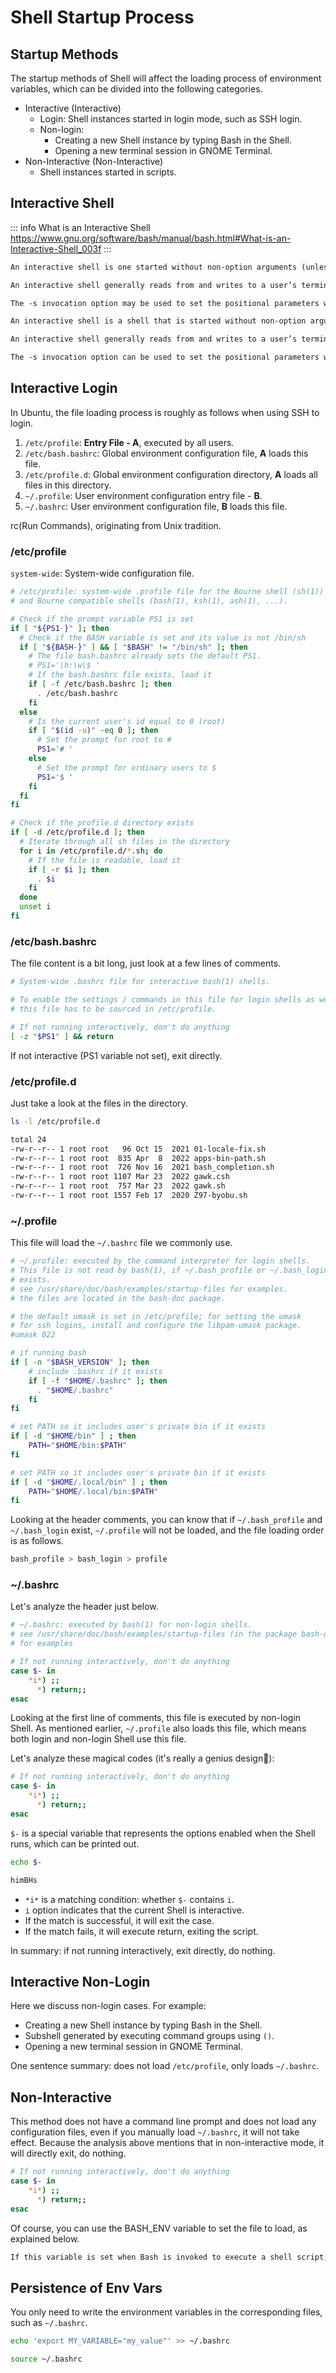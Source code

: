 # Shell Startup Process

## Startup Methods

The startup methods of Shell will affect the loading process of environment variables, which can be divided into the following categories.

* Interactive (Interactive)
  * Login: Shell instances started in login mode, such as SSH login.
  * Non-login:
    * Creating a new Shell instance by typing Bash in the Shell.
    * Opening a new terminal session in GNOME Terminal.
* Non-Interactive (Non-Interactive)
  * Shell instances started in scripts.

## Interactive Shell

::: info What is an Interactive Shell
https://www.gnu.org/software/bash/manual/bash.html#What-is-an-Interactive-Shell_003f
:::

```txt
An interactive shell is one started without non-option arguments (unless -s is specified) and without specifying the -c option, whose input and error output are both connected to terminals (as determined by isatty(3)), or one started with the -i option.

An interactive shell generally reads from and writes to a user’s terminal.

The -s invocation option may be used to set the positional parameters when an interactive shell is started.
```

```txt
An interactive shell is a shell that is started without non-option arguments (unless the -s option is specified) and without specifying the -c option, whose input and error output are both connected to terminals (as determined by isatty(3)), or a shell started with the -i option.

An interactive shell generally reads from and writes to a user’s terminal.

The -s invocation option can be used to set the positional parameters when an interactive shell is started.
```

## Interactive Login

In Ubuntu, the file loading process is roughly as follows when using SSH to login.

1. `/etc/profile`: **Entry File - A**, executed by all users.
2. `/etc/bash.bashrc`: Global environment configuration file, **A** loads this file.
3. `/etc/profile.d`: Global environment configuration directory, **A** loads all files in this directory.
4. `~/.profile`: User environment configuration entry file - **B**.
5. `~/.bashrc`: User environment configuration file, **B** loads this file.

rc(Run Commands), originating from Unix tradition.

### /etc/profile

`system-wide`: System-wide configuration file.

```bash
# /etc/profile: system-wide .profile file for the Bourne shell (sh(1))
# and Bourne compatible shells (bash(1), ksh(1), ash(1), ...).

# Check if the prompt variable PS1 is set
if [ "${PS1-}" ]; then
  # Check if the BASH variable is set and its value is not /bin/sh
  if [ "${BASH-}" ] && [ "$BASH" != "/bin/sh" ]; then
    # The file bash.bashrc already sets the default PS1.
    # PS1='\h:\w\$ '
    # If the bash.bashrc file exists, load it
    if [ -f /etc/bash.bashrc ]; then
      . /etc/bash.bashrc
    fi
  else
    # Is the current user's id equal to 0 (root)
    if [ "$(id -u)" -eq 0 ]; then
      # Set the prompt for root to #
      PS1='# '
    else
      # Set the prompt for ordinary users to $
      PS1='$ '
    fi
  fi
fi

# Check if the profile.d directory exists
if [ -d /etc/profile.d ]; then
  # Iterate through all sh files in the directory
  for i in /etc/profile.d/*.sh; do
    # If the file is readable, load it
    if [ -r $i ]; then
      . $i
    fi
  done
  unset i
fi
```

### /etc/bash.bashrc

The file content is a bit long, just look at a few lines of comments.

```bash
# System-wide .bashrc file for interactive bash(1) shells.

# To enable the settings / commands in this file for login shells as well,
# this file has to be sourced in /etc/profile.

# If not running interactively, don't do anything
[ -z "$PS1" ] && return
```

If not interactive (PS1 variable not set), exit directly.

### /etc/profile.d

Just take a look at the files in the directory.

```bash
ls -l /etc/profile.d
```

```bash
total 24
-rw-r--r-- 1 root root   96 Oct 15  2021 01-locale-fix.sh
-rw-r--r-- 1 root root  835 Apr  8  2022 apps-bin-path.sh
-rw-r--r-- 1 root root  726 Nov 16  2021 bash_completion.sh
-rw-r--r-- 1 root root 1107 Mar 23  2022 gawk.csh
-rw-r--r-- 1 root root  757 Mar 23  2022 gawk.sh
-rw-r--r-- 1 root root 1557 Feb 17  2020 Z97-byobu.sh
```

### ~/.profile

This file will load the `~/.bashrc` file we commonly use.

```bash
# ~/.profile: executed by the command interpreter for login shells.
# This file is not read by bash(1), if ~/.bash_profile or ~/.bash_login
# exists.
# see /usr/share/doc/bash/examples/startup-files for examples.
# the files are located in the bash-doc package.

# the default umask is set in /etc/profile; for setting the umask
# for ssh logins, install and configure the libpam-umask package.
#umask 022

# if running bash
if [ -n "$BASH_VERSION" ]; then
    # include .bashrc if it exists
    if [ -f "$HOME/.bashrc" ]; then
      . "$HOME/.bashrc"
    fi
fi

# set PATH so it includes user's private bin if it exists
if [ -d "$HOME/bin" ] ; then
    PATH="$HOME/bin:$PATH"
fi

# set PATH so it includes user's private bin if it exists
if [ -d "$HOME/.local/bin" ] ; then
    PATH="$HOME/.local/bin:$PATH"
fi
```

Looking at the header comments, you can know that if `~/.bash_profile` and `~/.bash_login` exist, `~/.profile` will not be loaded, and the file loading order is as follows.

```bash
bash_profile > bash_login > profile
```

### ~/.bashrc

Let's analyze the header just below.

```bash
# ~/.bashrc: executed by bash(1) for non-login shells.
# see /usr/share/doc/bash/examples/startup-files (in the package bash-doc)
# for examples

# If not running interactively, don't do anything
case $- in
    *i*) ;;
      *) return;;
esac
```

Looking at the first line of comments, this file is executed by non-login Shell.
As mentioned earlier, `~/.profile` also loads this file, which means both login and non-login Shell use this file.

Let's analyze these magical codes (it's really a genius design🤪):

```bash
# If not running interactively, don't do anything
case $- in
    *i*) ;;
      *) return;;
esac
```

`$-` is a special variable that represents the options enabled when the Shell runs, which can be printed out.

```bash
echo $-
```

```bash
himBHs
```

* `*i*` is a matching condition: whether `$-` contains `i`.
* `i` option indicates that the current Shell is interactive.
* If the match is successful, it will exit the case.
* If the match fails, it will execute return, exiting the script.

In summary: if not running interactively, exit directly, do nothing.

## Interactive Non-Login

Here we discuss non-login cases. For example:

* Creating a new Shell instance by typing Bash in the Shell.
* Subshell generated by executing command groups using `()`.
* Opening a new terminal session in GNOME Terminal.

One sentence summary: does not load `/etc/profile`, only loads `~/.bashrc`.

## Non-Interactive

This method does not have a command line prompt and does not load any configuration files, even if you manually load `~/.bashrc`, it will not take effect.
Because the analysis above mentions that in non-interactive mode, it will directly exit, do nothing.

```bash
# If not running interactively, don't do anything
case $- in
    *i*) ;;
      *) return;;
esac
```

Of course, you can use the BASH_ENV variable to set the file to load, as explained below.

```txt
If this variable is set when Bash is invoked to execute a shell script, its value is expanded and used as the name of a startup file to read before executing the script. See Bash Startup Files.
```

## Persistence of Env Vars

You only need to write the environment variables in the corresponding files, such as `~/.bashrc`.

```bash
echo 'export MY_VARIABLE="my_value"' >> ~/.bashrc
```

```bash
source ~/.bashrc
```
